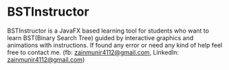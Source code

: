 # BSTInstructor
BSTInstructor is a JavaFX based learning tool for students who want to learn BST(Binary Search Tree) guided by interactive graphics and animations with instructions.
If found any error or need any kind of help feel free to contact me.
(fb: zainmunir4112@gmail.com, LinkedIn: zainmunir4112@gmail.com)
